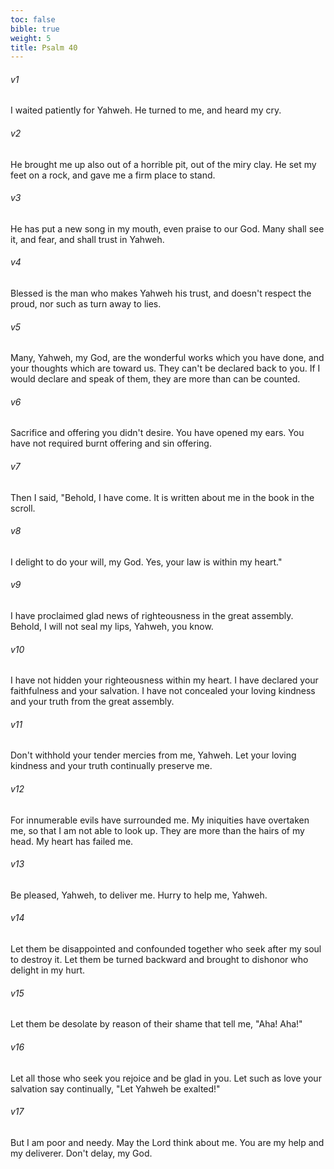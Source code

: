 ```yaml
---
toc: false
bible: true
weight: 5
title: Psalm 40
---
```




###### v1 
I waited patiently for Yahweh. He turned to me, and heard my cry. 

###### v2 
He brought me up also out of a horrible pit, out of the miry clay. He set my feet on a rock, and gave me a firm place to stand. 

###### v3 
He has put a new song in my mouth, even praise to our God. Many shall see it, and fear, and shall trust in Yahweh. 

###### v4 
Blessed is the man who makes Yahweh his trust, and doesn't respect the proud, nor such as turn away to lies. 

###### v5 
Many, Yahweh, my God, are the wonderful works which you have done, and your thoughts which are toward us. They can't be declared back to you. If I would declare and speak of them, they are more than can be counted. 

###### v6 
Sacrifice and offering you didn't desire. You have opened my ears. You have not required burnt offering and sin offering. 

###### v7 
Then I said, "Behold, I have come. It is written about me in the book in the scroll. 

###### v8 
I delight to do your will, my God. Yes, your law is within my heart." 

###### v9 
I have proclaimed glad news of righteousness in the great assembly. Behold, I will not seal my lips, Yahweh, you know. 

###### v10 
I have not hidden your righteousness within my heart. I have declared your faithfulness and your salvation. I have not concealed your loving kindness and your truth from the great assembly. 

###### v11 
Don't withhold your tender mercies from me, Yahweh. Let your loving kindness and your truth continually preserve me. 

###### v12 
For innumerable evils have surrounded me. My iniquities have overtaken me, so that I am not able to look up. They are more than the hairs of my head. My heart has failed me. 

###### v13 
Be pleased, Yahweh, to deliver me. Hurry to help me, Yahweh. 

###### v14 
Let them be disappointed and confounded together who seek after my soul to destroy it. Let them be turned backward and brought to dishonor who delight in my hurt. 

###### v15 
Let them be desolate by reason of their shame that tell me, "Aha! Aha!" 

###### v16 
Let all those who seek you rejoice and be glad in you. Let such as love your salvation say continually, "Let Yahweh be exalted!" 

###### v17 
But I am poor and needy. May the Lord think about me. You are my help and my deliverer. Don't delay, my God.
